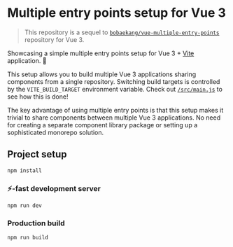# Multiple entry points setup for Vue 3

> This repository is a sequel to [`bobaekang/vue-multiple-entry-points`](https://github.com/bobaekang/vue-multiple-entry-points) repository for Vue 3.

Showcasing a simple multiple entry points setup for Vue 3 + [Vite](https://github.com/vitejs/vite) application. 🖖

This setup allows you to build multiple Vue 3 applications sharing components from a single repository. Switching build targets is controlled by the `VITE_BUILD_TARGET` environment variable. Check out [`/src/main.js`](/src/main.js) to see how this is done!

The key advantage of using multiple entry points is that this setup makes it trivial to share components between multiple Vue 3 applications. No need for creating a separate component library package or setting up a sophisticated monorepo solution.

## Project setup

```
npm install
```

### ⚡-fast development server

```
npm run dev
```

### Production build

```
npm run build
```

